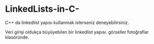 # LinkedLists-in-C-
C++ da linkedlist yapısı kullanmak isterseniz deneyebilirsiniz.


Veri girişi oldukça büyüyebilen bir linkedlist yapısı.
görseller fotoğraflar klasöründe.

